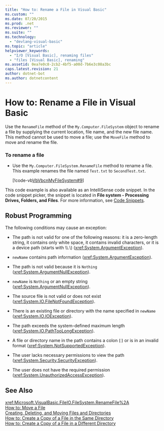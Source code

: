 ```yaml
---
title: "How to: Rename a File in Visual Basic"
ms.custom: ""
ms.date: 07/20/2015
ms.prod: .net
ms.reviewer: ""
ms.suite: ""
ms.technology: 
  - "devlang-visual-basic"
ms.topic: "article"
helpviewer_keywords: 
  - "I/O [Visual Basic], renaming files"
  - "files [Visual Basic], renaming"
ms.assetid: 0ea7e0c8-2cb2-4bf5-a00d-7b6e3c08a3bc
caps.latest.revision: 21
author: dotnet-bot
ms.author: dotnetcontent
---
```

# How to: Rename a File in Visual Basic
Use the `RenameFile` method of the `My.Computer.FileSystem` object to rename a file by supplying the current location, file name, and the new file name. This method cannot be used to move a file; use the `MoveFile` method to move and rename the file.  
  
### To rename a file  
  
-   Use the `My.Computer.FileSystem.RenameFile` method to rename a file. This example renames the file named `Test.txt` to `SecondTest.txt`.  
  
     [!code-vb[VbVbcnMyFileSystem#9](../../../../visual-basic/developing-apps/programming/drives-directories-files/codesnippet/VisualBasic/how-to-rename-a-file_1.vb)]  
  
 This code example is also available as an IntelliSense code snippet. In the code snippet picker, the snippet is located in **File system - Processing Drives, Folders, and Files**. For more information, see [Code Snippets](/visualstudio/ide/code-snippets).  
  
## Robust Programming  
 The following conditions may cause an exception:  
  
-   The path is not valid for one of the following reasons: it is a zero-length string, it contains only white space, it contains invalid characters, or it is a device path (starts with \\\\.\\) (<xref:System.ArgumentException>).  
  
-   `newName` contains path information (<xref:System.ArgumentException>).  
  
-   The path is not valid because it is `Nothing` (<xref:System.ArgumentNullException>).  
  
-   `newName` is `Nothing` or an empty string (<xref:System.ArgumentNullException>).  
  
-   The source file is not valid or does not exist (<xref:System.IO.FileNotFoundException>).  
  
-   There is an existing file or directory with the name specified in `newName` (<xref:System.IO.IOException>).  
  
-   The path exceeds the system-defined maximum length (<xref:System.IO.PathTooLongException>).  
  
-   A file or directory name in the path contains a colon (:) or is in an invalid format (<xref:System.NotSupportedException>).  
  
-   The user lacks necessary permissions to view the path (<xref:System.Security.SecurityException>).  
  
-   The user does not have the required permission (<xref:System.UnauthorizedAccessException>).  
  
## See Also  
 <xref:Microsoft.VisualBasic.FileIO.FileSystem.RenameFile%2A>  
 [How to: Move a File](../../../../visual-basic/developing-apps/programming/drives-directories-files/how-to-move-a-file.md)  
 [Creating, Deleting, and Moving Files and Directories](../../../../visual-basic/developing-apps/programming/drives-directories-files/creating-deleting-and-moving-files-and-directories.md)  
 [How to: Create a Copy of a File in the Same Directory](../../../../visual-basic/developing-apps/programming/drives-directories-files/how-to-create-a-copy-of-a-file-in-the-same-directory.md)  
 [How to: Create a Copy of a File in a Different Directory](../../../../visual-basic/developing-apps/programming/drives-directories-files/how-to-create-a-copy-of-a-file-in-a-different-directory.md)
